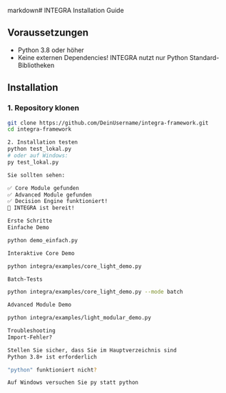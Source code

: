 markdown# INTEGRA Installation Guide

## Voraussetzungen
- Python 3.8 oder höher
- Keine externen Dependencies! INTEGRA nutzt nur Python Standard-Bibliotheken

## Installation

### 1. Repository klonen
```bash
git clone https://github.com/DeinUsername/integra-framework.git
cd integra-framework

2. Installation testen
python test_lokal.py
# oder auf Windows:
py test_lokal.py

Sie sollten sehen:

✅ Core Module gefunden
✅ Advanced Module gefunden
✅ Decision Engine funktioniert!
🎉 INTEGRA ist bereit!

Erste Schritte
Einfache Demo

python demo_einfach.py

Interaktive Core Demo

python integra/examples/core_light_demo.py

Batch-Tests

python integra/examples/core_light_demo.py --mode batch

Advanced Module Demo

python integra/examples/light_modular_demo.py

Troubleshooting
Import-Fehler?

Stellen Sie sicher, dass Sie im Hauptverzeichnis sind
Python 3.8+ ist erforderlich

"python" funktioniert nicht?

Auf Windows versuchen Sie py statt python


